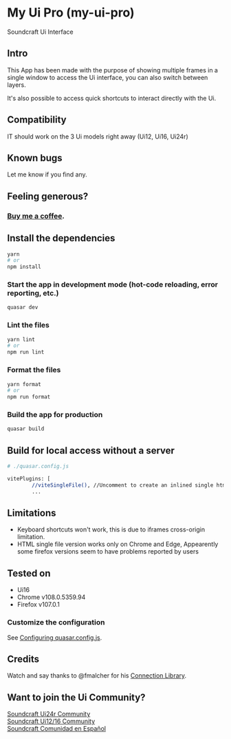 # My Ui Pro (my-ui-pro)

Soundcraft Ui Interface

## Intro
This App has been made with the purpose of showing multiple frames in a single window to access the Ui interface, you can also switch between layers.

It's also possible to access quick shortcuts to interact directly with the Ui.

## Compatibility
IT should work on the 3 Ui models right away (Ui12, Ui16, Ui24r)

## Known bugs
Let me know if you find any.

## Feeling generous?
### [Buy me a coffee](https://www.paypal.com/donate/?hosted_button_id=A8MKF5RNGQ77U).

## Install the dependencies
```bash
yarn
# or
npm install
```

### Start the app in development mode (hot-code reloading, error reporting, etc.)
```bash
quasar dev
```


### Lint the files
```bash
yarn lint
# or
npm run lint
```


### Format the files
```bash
yarn format
# or
npm run format
```



### Build the app for production
```bash
quasar build
```

## Build for local access without a server
```bash
# ./quasar.config.js

vitePlugins: [
        //viteSingleFile(), //Uncomment to create an inlined single html file and run the app without a web server // Remember to fix assets routes from / to ./ directly in the html file
        ...
```

## Limitations
* Keyboard shortcuts won't work, this is due to iframes cross-origin limitation.
* HTML single file version works only on Chrome and Edge, Appearently some firefox versions seem to have problems reported by users

## Tested on
 * Ui16
 * Chrome v108.0.5359.94
 * Firefox v107.0.1

### Customize the configuration
See [Configuring quasar.config.js](https://v2.quasar.dev/quasar-cli-vite/quasar-config-js).

## Credits
Watch and say thanks to @fmalcher for his [Connection Library](https://github.com/fmalcher/soundcraft-ui/tree/main/packages/mixer-connection).

## Want to join the Ui Community?
[Soundcraft Ui24r Community](https://www.facebook.com/groups/SoundcraftUimixerusers)
<br/>
[Soundcraft Ui12/16 Community](https://www.facebook.com/groups/SoundcraftUi16Users)
<br/>
[Soundcraft Comunidad en Español](https://www.facebook.com/groups/1793309550686408)
